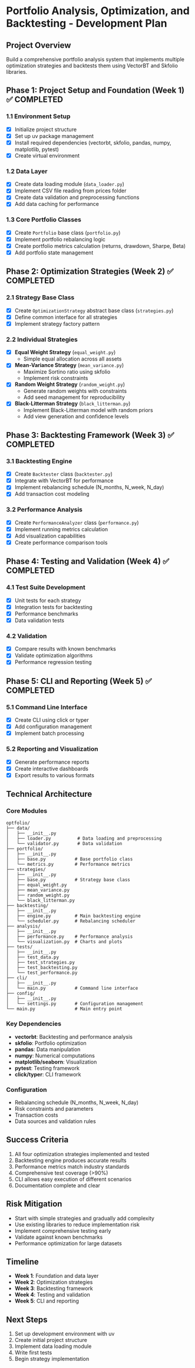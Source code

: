 # Portfolio Analysis, Optimization, and Backtesting - Development Plan

## Project Overview
Build a comprehensive portfolio analysis system that implements multiple optimization strategies and backtests them using VectorBT and Skfolio libraries.

## Phase 1: Project Setup and Foundation (Week 1) ✅ COMPLETED
### 1.1 Environment Setup
- [x] Initialize project structure
- [x] Set up uv package management
- [x] Install required dependencies (vectorbt, skfolio, pandas, numpy, matplotlib, pytest)
- [x] Create virtual environment

### 1.2 Data Layer
- [x] Create data loading module (`data_loader.py`)
- [x] Implement CSV file reading from prices folder
- [x] Create data validation and preprocessing functions
- [x] Add data caching for performance

### 1.3 Core Portfolio Classes
- [x] Create `Portfolio` base class (`portfolio.py`)
- [x] Implement portfolio rebalancing logic
- [x] Create portfolio metrics calculation (returns, drawdown, Sharpe, Beta)
- [x] Add portfolio state management

## Phase 2: Optimization Strategies (Week 2) ✅ COMPLETED
### 2.1 Strategy Base Class
- [x] Create `OptimizationStrategy` abstract base class (`strategies.py`)
- [x] Define common interface for all strategies
- [x] Implement strategy factory pattern

### 2.2 Individual Strategies
- [x] **Equal Weight Strategy** (`equal_weight.py`)
  - Simple equal allocation across all assets
- [x] **Mean-Variance Strategy** (`mean_variance.py`)
  - Maximize Sortino ratio using skfolio
  - Implement risk constraints
- [x] **Random Weight Strategy** (`random_weight.py`)
  - Generate random weights with constraints
  - Add seed management for reproducibility
- [x] **Black-Litterman Strategy** (`black_litterman.py`)
  - Implement Black-Litterman model with random priors
  - Add view generation and confidence levels

## Phase 3: Backtesting Framework (Week 3) ✅ COMPLETED
### 3.1 Backtesting Engine
- [x] Create `Backtester` class (`backtester.py`)
- [x] Integrate with VectorBT for performance
- [x] Implement rebalancing schedule (N_months, N_week, N_day)
- [x] Add transaction cost modeling

### 3.2 Performance Analysis
- [x] Create `PerformanceAnalyzer` class (`performance.py`)
- [x] Implement running metrics calculation
- [x] Add visualization capabilities
- [x] Create performance comparison tools

## Phase 4: Testing and Validation (Week 4) ✅ COMPLETED
### 4.1 Test Suite Development
- [x] Unit tests for each strategy
- [x] Integration tests for backtesting
- [x] Performance benchmarks
- [x] Data validation tests

### 4.2 Validation
- [x] Compare results with known benchmarks
- [x] Validate optimization algorithms
- [x] Performance regression testing

## Phase 5: CLI and Reporting (Week 5) ✅ COMPLETED
### 5.1 Command Line Interface
- [x] Create CLI using click or typer
- [x] Add configuration management
- [x] Implement batch processing

### 5.2 Reporting and Visualization
- [x] Generate performance reports
- [x] Create interactive dashboards
- [x] Export results to various formats

## Technical Architecture

### Core Modules
```
optfolio/
├── data/
│   ├── __init__.py
│   ├── loader.py          # Data loading and preprocessing
│   └── validator.py       # Data validation
├── portfolio/
│   ├── __init__.py
│   ├── base.py           # Base portfolio class
│   └── metrics.py        # Performance metrics
├── strategies/
│   ├── __init__.py
│   ├── base.py           # Strategy base class
│   ├── equal_weight.py
│   ├── mean_variance.py
│   ├── random_weight.py
│   └── black_litterman.py
├── backtesting/
│   ├── __init__.py
│   ├── engine.py         # Main backtesting engine
│   └── scheduler.py      # Rebalancing scheduler
├── analysis/
│   ├── __init__.py
│   ├── performance.py    # Performance analysis
│   └── visualization.py  # Charts and plots
├── tests/
│   ├── __init__.py
│   ├── test_data.py
│   ├── test_strategies.py
│   ├── test_backtesting.py
│   └── test_performance.py
├── cli/
│   ├── __init__.py
│   └── main.py           # Command line interface
├── config/
│   ├── __init__.py
│   └── settings.py       # Configuration management
└── main.py               # Main entry point
```

### Key Dependencies
- **vectorbt**: Backtesting and performance analysis
- **skfolio**: Portfolio optimization
- **pandas**: Data manipulation
- **numpy**: Numerical computations
- **matplotlib/seaborn**: Visualization
- **pytest**: Testing framework
- **click/typer**: CLI framework

### Configuration
- Rebalancing schedule (N_months, N_week, N_day)
- Risk constraints and parameters
- Transaction costs
- Data sources and validation rules

## Success Criteria
1. All four optimization strategies implemented and tested
2. Backtesting engine produces accurate results
3. Performance metrics match industry standards
4. Comprehensive test coverage (>90%)
5. CLI allows easy execution of different scenarios
6. Documentation complete and clear

## Risk Mitigation
- Start with simple strategies and gradually add complexity
- Use existing libraries to reduce implementation risk
- Implement comprehensive testing early
- Validate against known benchmarks
- Performance optimization for large datasets

## Timeline
- **Week 1**: Foundation and data layer
- **Week 2**: Optimization strategies
- **Week 3**: Backtesting framework
- **Week 4**: Testing and validation
- **Week 5**: CLI and reporting

## Next Steps
1. Set up development environment with uv
2. Create initial project structure
3. Implement data loading module
4. Write first tests
5. Begin strategy implementation
